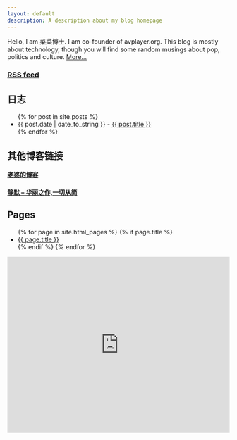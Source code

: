 ```yaml
---
layout: default
description: A description about my blog homepage
---
```


<div id="About">

Hello, I am 菜菜博士. I am co-founder of avplayer.org. This blog is mostly about technology, though you will find some random musings about pop, politics and culture. <a href="/about.html">More...</a>

</div>

<div>
  <div id="posts">
    <h3><a href="/feed">RSS feed</a></h3>
    <h2>日志</h2>
    <ul>
      {% for post in site.posts %}
        <li><span class="date">{{ post.date | date_to_string }}</span> - <a href="{{ post.url }}">{{ post.title }}</a></li>
      {% endfor %}
    </ul>
  </div>
  
  <aside id="exchangelink">
  <div>
  <h2> 其他博客链接 </h2>
  <h4><a href="http://kiki.microcai.org/"> 老婆的博客 </a></h4>
  <h4><a href="http://xrain.simcu.com/"> 静默 – 华丽之作,一切从简 </a></h4>
  </div>
  </aside>
</div>

<div id="pages">
  <div>
  <h2>Pages</h2>
  <ul>
    {% for page in site.html_pages %}
      {% if page.title %}
        <li><a href="{{ page.url }}">{{ page.title }}</a></li>
      {% endif %}
    {% endfor %}
  </ul>
  </div>
</div>
<div>
  <iframe width="100%" height="400" class="share_self"  frameborder="0" scrolling="no" src="http://widget.weibo.com/weiboshow/index.php?language=&width=0&height=400&fansRow=2&ptype=1&speed=100&skin=5&isTitle=0&noborder=0&isWeibo=1&isFans=0&uid=1292997095&verifier=b5a9690c&dpc=1"></iframe>
</div>
